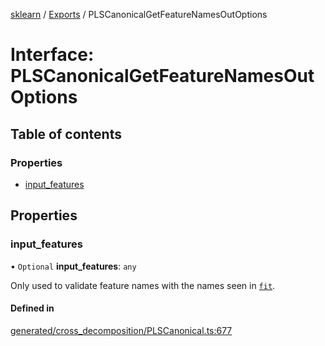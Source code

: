 [sklearn](../readme.md) / [Exports](../modules.md) / PLSCanonicalGetFeatureNamesOutOptions

# Interface: PLSCanonicalGetFeatureNamesOutOptions

## Table of contents

### Properties

- [input\_features](PLSCanonicalGetFeatureNamesOutOptions.md#input_features)

## Properties

### input\_features

• `Optional` **input\_features**: `any`

Only used to validate feature names with the names seen in [`fit`](#sklearn.cross_decomposition.PLSCanonical.fit "sklearn.cross_decomposition.PLSCanonical.fit").

#### Defined in

[generated/cross_decomposition/PLSCanonical.ts:677](https://github.com/transitive-bullshit/scikit-learn-ts/blob/367336a/packages/sklearn/src/generated/cross_decomposition/PLSCanonical.ts#L677)
